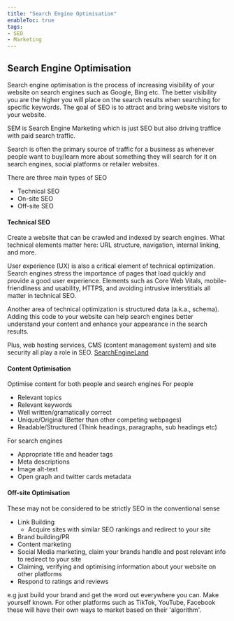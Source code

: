 ```yaml
---
title: "Search Engine Optimisation"
enableToc: true
tags:
- SEO
- Marketing
---
```

## Search Engine Optimisation
Search engine optimisation is the process of increasing visibility of your website on search engines such as Google, Bing etc. The better visibility you are the higher you will place on the search results when searching for specific keywords. The goal of SEO is to attract and bring website visitors to your website. 

SEM is Search Engine Marketing which is just SEO but also driving traffice with paid search traffic.

Search is often the primary source of traffic for a business as whenever people want to buy/learn more about something they will search for it on search engines, social platforms or retailer websites. 

There are three main types of SEO
- Technical SEO
- On-site SEO
- Off-site SEO

#### Technical SEO 
Create a website that can be crawled and indexed by search engines. 
What technical elements matter here: URL structure, navigation, internal linking, and more.

User experience (UX) is also a critical element of technical optimization. Search engines stress the importance of pages that load quickly and provide a good user experience. Elements such as Core Web Vitals, mobile-friendliness and usability, HTTPS, and avoiding intrusive interstitials all matter in technical SEO.

Another area of technical optimization is structured data (a.k.a., schema). Adding this code to your website can help search engines better understand your content and enhance your appearance in the search results. 

Plus, web hosting services, CMS (content management system) and site security all play a role in SEO. [SearchEngineLand](https://searchengineland.com/guide/what-is-seo)

#### Content Optimisation
Optimise content for both people and search engines
For people
- Relevant topics
- Relevant keywords
- Well written/gramatically correct
- Unique/Original (Better than other competing webpages)
- Readable/Structured (Think headings, paragraphs, sub headings etc)

For search engines
- Appropriate title and header tags
- Meta descriptions
- Image alt-text
- Open graph and twitter cards metadata

#### Off-site Optimisation
These may not be considered to be strictly SEO in the conventional sense

- Link Building
	- Acquire sites with similar SEO rankings and redirect to your site
- Brand building/PR
- Content marketing
- Social Media marketing, claim your brands handle and post relevant info to redirect to your site
- Claiming, verifying and optimising information about your website on other platforms
- Respond to ratings and reviews 

e.g just build your brand and get the word out everywhere you can. Make yourself known.
For other platforms such as TikTok, YouTube, Facebook these will have their own ways to market based on their 'algorithm'. 